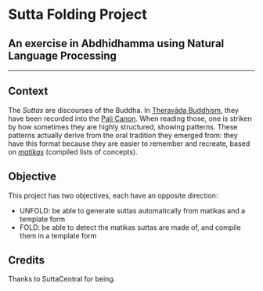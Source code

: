 # Sutta Folding Project

## An exercise in Abdhidhamma using Natural Language Processing

---

## Context

The _Suttas_ are discourses of the Buddha. In [Theravāda Buddhism](https://en.wikipedia.org/wiki/Theravada), they have been recorded into the [Pali Canon](https://en.wikipedia.org/wiki/P%C4%81li_Canon). When reading those, one is striken by how sometimes they are highly structured, showing patterns. These patterns actually derive from the oral tradition they emerged from: they have this format because they are easier to remember and recreate, based on [_matikas_](docs/matikas.md) (compiled lists of concepts).

## Objective

This project has two objectives, each have an opposite direction:

- UNFOLD: be able to generate suttas automatically from matikas and a template form
- FOLD: be able to detect the matikas suttas are made of, and compile them in a template form


## Credits

Thanks to SuttaCentral for being.
